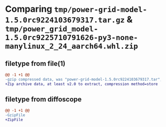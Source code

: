# Comparing `tmp/power-grid-model-1.5.0rc9224103679317.tar.gz` & `tmp/power_grid_model-1.5.0rc9225710791626-py3-none-manylinux_2_24_aarch64.whl.zip`

## filetype from file(1)

```diff
@@ -1 +1 @@
-gzip compressed data, was "power-grid-model-1.5.0rc9224103679317.tar", last modified: Wed Jul 19 06:49:45 2023, max compression
+Zip archive data, at least v2.0 to extract, compression method=store
```

## filetype from diffoscope

```diff
@@ -1 +1 @@
-GzipFile
+ZipFile
```

